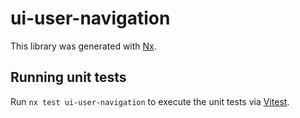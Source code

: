 # ui-user-navigation

This library was generated with [Nx](https://nx.dev).

## Running unit tests

Run `nx test ui-user-navigation` to execute the unit tests via [Vitest](https://vitest.dev/).
